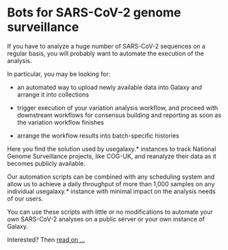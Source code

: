 # Bots for SARS-CoV-2 genome surveillance

If you have to analyze a huge number of SARS-CoV-2 sequences on a regular
basis, you will probably want to automate the execution of the analysis.

In particular, you may be looking for:

- an automated way to upload newly available data into Galaxy and arrange it into collections
  
- trigger execution of your variation analysis workflow, and proceed with downstream workflows for consensus building and reporting as soon as the variation workflow finishes

- arrange the workflow results into batch-specific histories

Here you find the solution used by usegalaxy.* instances to track National
Genome Surveillance projects, like COG-UK, and reanalyze their data as it
becomes publicly available.

Our automation scripts can be combined with any scheduling system and allow us
to achieve a daily throughput of more than 1,000 samples on any individual
usegalaxy.* instance with minimal impact on the analysis needs of our users.

You can use these scripts with little or no modifications to automate your own
SARS-CoV-2 analyses on a public server or your own instance of Galaxy.

Interested? Then [read on ...](docs/overview.md)
